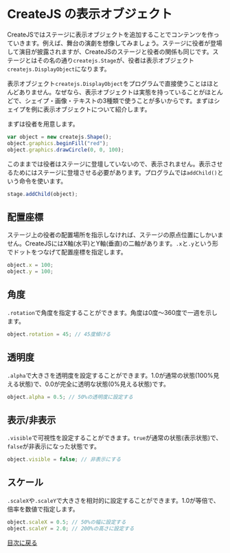 # CreateJS の表示オブジェクト

CreateJSではステージに表示オブジェクトを追加することでコンテンツを作っていきます。例えば、舞台の演劇を想像してみましょう。ステージに役者が登場して演目が披露されますが、CreateJSのステージと役者の関係も同じです。ステージとはその名の通り`createjs.Stage`が、役者は表示オブジェクト`createjs.DisplayObject`になります。

表示オブジェクト`createjs.DisplayObject`をプログラムで直接使うことはほとんどありません。なぜなら、表示オブジェクトは実態を持っていることがほとんどで、シェイプ・画像・テキストの3種類で使うことが多いからです。まずはシェイプを例に表示オブジェクトについて紹介します。

まずは役者を用意します。

```js
var object = new createjs.Shape();
object.graphics.beginFill("red");
object.graphics.drawCircle(0, 0, 100);
```

このままでは役者はステージに登壇していないので、表示されません。表示させるためにはステージに登壇させる必要があります。プログラムでは`addChild()`という命令を使います。

```js
stage.addChild(object);
```

## 配置座標

ステージ上の役者の配置場所を指示しなければ、ステージの原点位置にしかいません。CreateJSにはX軸(水平)とY軸(垂直)の二軸があります。`.x`と`.y`という形でドットをつなげて配置座標を指定します。

```js
object.x = 100;
object.y = 100;
```

## 角度

`.rotation`で角度を指定することができます。角度は0度〜360度で一週を示します。

```js
object.rotation = 45; // 45度傾ける
```

## 透明度

`.alpha`で大きさを透明度を設定することができます。1.0が通常の状態(100%見える状態)で、0.0が完全に透明な状態(0%見える状態)です。

```js
object.alpha = 0.5; // 50%の透明度に設定する
```

## 表示/非表示

`.visible`で可視性を設定することができます。`true`が通常の状態(表示状態)で、`false`が非表示になった状態です。

```js
object.visible = false; // 非表示にする
```


## スケール

`.scaleX`や`.scaleY`で大きさを相対的に設定することができます。1.0が等倍で、倍率を数値で指定します。

```js
object.scaleX = 0.5; // 50%の幅に設定する
object.scaleY = 2.0; // 200%の高さに設定する
```

[目次に戻る](index.md)
